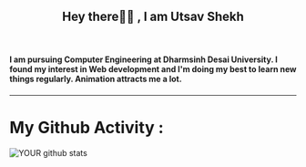 ﻿<h2  align="center"> Hey there👋🏻 , I am Utsav Shekh    </h2>  <br/>

<p  align="center"><h4>I am pursuing Computer Engineering at Dharmsinh Desai University.
                        I found my interest in Web development and I'm doing my best to learn new things regularly.
                        Animation attracts me a lot.<h4></p>
<hr/>


# My Github Activity :
![YOUR github stats](https://github-readme-stats.vercel.app/api?username=shekhutsav1962001)


